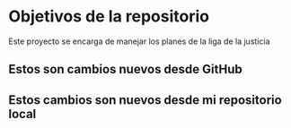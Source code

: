# Objetivos de la repositorio

Este proyecto se encarga de manejar los planes de la liga de la justicia


## Estos son cambios nuevos desde GitHub
## Estos cambios son nuevos desde mi repositorio local
